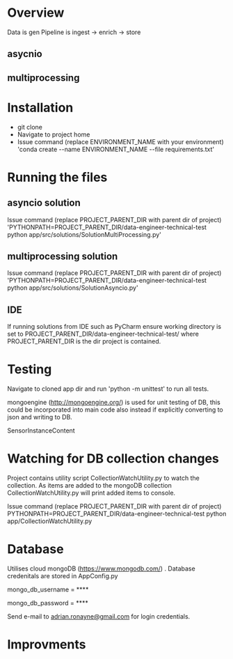 # Overview

Data is gen
Pipeline is ingest -> enrich -> store


## asycnio

## multiprocessing

# Installation

* git clone
* Navigate to project home
* Issue command (replace ENVIRONMENT_NAME with your environment) 'conda create --name ENVIRONMENT_NAME --file requirements.txt'

# Running the files

## asyncio solution

Issue command (replace PROJECT_PARENT_DIR with parent dir of project)  'PYTHONPATH=PROJECT_PARENT_DIR/data-engineer-technical-test python app/src/solutions/SolutionMultiProcessing.py'

## multiprocessing solution

Issue command (replace PROJECT_PARENT_DIR with parent dir of project)  'PYTHONPATH=PROJECT_PARENT_DIR/data-engineer-technical-test python app/src/solutions/SolutionAsyncio.py'

## IDE

If running solutions from IDE such as PyCharm ensure working directory is set to PROJECT_PARENT_DIR/data-engineer-technical-test/
where PROJECT_PARENT_DIR is the dir project is contained.

# Testing

Navigate to cloned app dir and run 'python -m unittest' to run all tests.

 mongoengine (http://mongoengine.org/) is used for unit testing of DB, this could be incorporated into main code also
 instead if explicitly converting to json and writing to DB.

SensorInstanceContent

# Watching for DB collection changes

Project contains utility script CollectionWatchUtility.py to watch the collection.
As items are added to the mongoDB collection CollectionWatchUtility.py will print
added items to console.

Issue command (replace PROJECT_PARENT_DIR with parent dir of project)
PYTHONPATH=PROJECT_PARENT_DIR/data-engineer-technical-test python app/CollectionWatchUtility.py

# Database

Utilises cloud mongoDB (https://www.mongodb.com/) .
Database credenitals are stored in AppConfig.py

mongo_db_username = ****

mongo_db_password = ****

Send e-mail to adrian.ronayne@gmail.com for login credentials.

# Improvments


